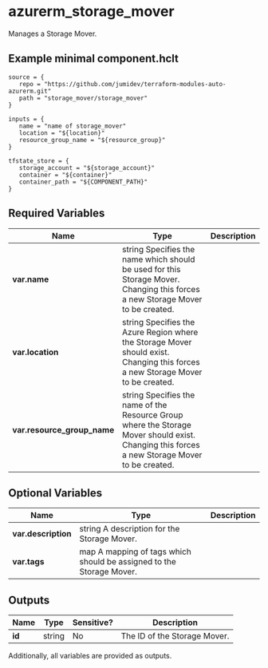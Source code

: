 # azurerm_storage_mover

Manages a Storage Mover.

## Example minimal component.hclt

```hcl
source = {
   repo = "https://github.com/jumidev/terraform-modules-auto-azurerm.git" 
   path = "storage_mover/storage_mover" 
}

inputs = {
   name = "name of storage_mover" 
   location = "${location}" 
   resource_group_name = "${resource_group}" 
}

tfstate_store = {
   storage_account = "${storage_account}" 
   container = "${container}" 
   container_path = "${COMPONENT_PATH}" 
}

```

## Required Variables

| Name | Type |  Description |
| ---- | --------- |  ----------- |
| **var.name** | string  Specifies the name which should be used for this Storage Mover. Changing this forces a new Storage Mover to be created. | 
| **var.location** | string  Specifies the Azure Region where the Storage Mover should exist. Changing this forces a new Storage Mover to be created. | 
| **var.resource_group_name** | string  Specifies the name of the Resource Group where the Storage Mover should exist. Changing this forces a new Storage Mover to be created. | 

## Optional Variables

| Name | Type |  Description |
| ---- | --------- |  ----------- |
| **var.description** | string  A description for the Storage Mover. | 
| **var.tags** | map  A mapping of tags which should be assigned to the Storage Mover. | 



## Outputs

| Name | Type | Sensitive? | Description |
| ---- | ---- | --------- | --------- |
| **id** | string | No  | The ID of the Storage Mover. | 

Additionally, all variables are provided as outputs.
